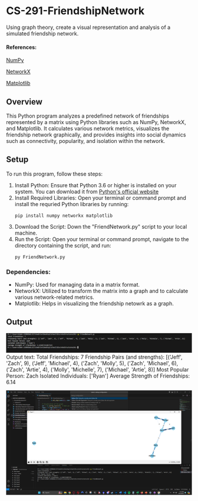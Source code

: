# CS-291-FriendshipNetwork
 Using graph theory, create a visual representation and analysis of a simulated friendship network. 

#### References:
[NumPy](https://numpy.org/doc/stable/reference/generated/numpy.matrix.html)

[NetworkX](https://networkx.org/documentation/stable/tutorial.html)

[Matplotlib](https://matplotlib.org/stable/api/_as_gen/matplotlib.pyplot.plot.html)

## Overview 
This Python program analyzes a predefined network of friendships represented by a matrix using Python libraries such as NumPy, NetworkX, and Matplotlib. It calculates various network metrics, visualizes the friendship network graphically, and provides insights into social dynamics such as connectivity, popularity, and isolation within the network.

## Setup
To run this program, follow these steps:
1. Install Python: Ensure that Python 3.6 or higher is installed on your system. You can download it from [Python's official website](https://www.python.org/downloads/)
2. Install Required Libraries: Open your terminal or command prompt and install the requried Python libraries by running:
   ```
   pip install numpy networkx matplotlib
4. Download the Script: Down the "FriendNetwork.py" script to your local machine.
5. Run the Script: Open your terminal or command prompt, navigate to the directory containing the script, and run:
   ```
   py FriendNetwork.py
   
### Dependencies: 
- NumPy: Used for managing data in a matrix format.
- NetworkX: Utilized to transform the matrix into a graph and to calculate various network-related metrics.
- Matplotlib: Helps in visualizing the friendship netowrk as a graph.

## Output 

![ConsoleOutput](ConsoleOutput.png)
Output text: 
Total Friendships: 7
Friendship Pairs (and strengths): [('Jeff', 'Zach', 9), ('Jeff', 'Michael', 4), ('Zach', 'Molly', 5), ('Zach', 'Michael', 6), ('Zach', 'Artie', 4), ('Molly', 'Michelle', 7), ('Michael', 'Artie', 8)]
Most Popular Person: Zach
Isolated Individuals: ['Ryan']
Average Strength of Friendships: 6.14

![Graph Visualization](GraphOutput.png)




